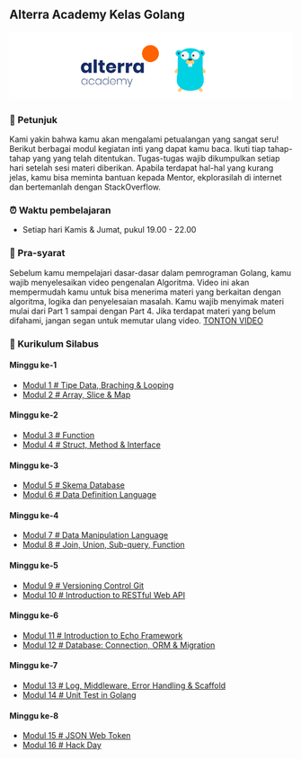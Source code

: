 ## Alterra Academy Kelas Golang

![Header](assets/banner.png)

### 📢 Petunjuk

Kami yakin bahwa kamu akan mengalami petualangan yang sangat seru! Berikut berbagai modul kegiatan inti yang dapat kamu baca. Ikuti tiap tahap-tahap yang yang telah ditentukan. Tugas-tugas wajib dikumpulkan setiap hari setelah sesi materi diberikan. Apabila terdapat hal-hal yang kurang jelas, kamu bisa meminta bantuan kepada Mentor, ekplorasilah di internet dan bertemanlah dengan StackOverflow.

### ⏰ Waktu pembelajaran
- Setiap hari Kamis & Jumat, pukul 19.00 - 22.00

### 🔑 Pra-syarat
Sebelum kamu mempelajari dasar-dasar dalam pemrograman Golang, kamu wajib menyelesaikan video pengenalan Algoritma. Video ini akan mempermudah kamu untuk bisa menerima materi yang berkaitan dengan algoritma, logika dan penyelesaian masalah. Kamu wajib menyimak materi mulai dari Part 1 sampai dengan Part 4. Jika terdapat materi yang belum difahami, jangan segan untuk memutar ulang video. [TONTON VIDEO](https://www.youtube.com/watch?v=bGcW9nQ8vEE&list=PL3WF_ooYwH1c1xD4vS4zs6tIA5qd9UmQt&index=2&t=0s)

### 📘 Kurikulum Silabus
#### Minggu ke-1
- [Modul 1 # Tipe Data, Braching & Looping](./src/modul-go-1.md)
- [Modul 2 # Array, Slice & Map](./src/modul-go-2.md)
#### Minggu ke-2
- [Modul 3 # Function](./src/modul-go-3.md)
- [Modul 4 # Struct, Method & Interface](./src/modul-go-4.md)
#### Minggu ke-3
- [Modul 5 # Skema Database](./src/modul-go-6.md)
- [Modul 6 # Data Definition Language](./src/modul-go-7.md)
#### Minggu ke-4
- [Modul 7 # Data Manipulation Language](./src/modul-go-8.md)
- [Modul 8 # Join, Union, Sub-query, Function](./src/modul-go-9.md)
#### Minggu ke-5
- [Modul 9 # Versioning Control Git](./src/modul-go-5.md)
- [Modul 10 # Introduction to RESTful Web API](./src/modul-go-14.md)
#### Minggu ke-6
- [Modul 11 # Introduction to Echo Framework](./src/modul-go-10.md)
- [Modul 12 # Database: Connection, ORM & Migration](./src/modul-go-11.md)
#### Minggu ke-7
- [Modul 13 # Log, Middleware, Error Handling & Scaffold](./src/modul-go-12.md)
- [Modul 14 # Unit Test in Golang](./src/modul-go-13.md)
#### Minggu ke-8
- [Modul 15 # JSON Web Token](./src/modul-go-15.md)
- [Modul 16 # Hack Day](./src/modul-go-16.md)